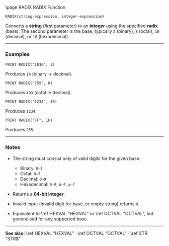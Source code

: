 \page RADIX RADIX Function

```basic
RADIX(string-expression, integer-expression)
```

Converts a **string** (first parameter) to an **integer** using the specified **radix** (base).
The second parameter is the base, typically `2` (binary), `8` (octal), `10` (decimal), or `16` (hexadecimal).

---

### Examples

```basic
PRINT RADIX("1010", 2)
```

Produces `10` (binary → decimal).

```basic
PRINT RADIX("755", 8)
```

Produces `493` (octal → decimal).

```basic
PRINT RADIX("1234", 10)
```

Produces `1234`.

```basic
PRINT RADIX("FF", 16)
```

Produces `255`.

---

### Notes

* The string must consist only of valid digits for the given base.

  * Binary: `0–1`
  * Octal: `0–7`
  * Decimal: `0–9`
  * Hexadecimal: `0–9`, `A–F`, `a–f`
* Returns a **64-bit integer**.
* Invalid input (invalid digit for base, or empty string) returns `0`.
* Equivalent to \ref HEXVAL "HEXVAL" or \ref OCTVAL "OCTVAL", but generalised for any supported base.

---

**See also:**
\ref HEXVAL "HEXVAL" · \ref OCTVAL "OCTVAL" · \ref STR "STR\$"
